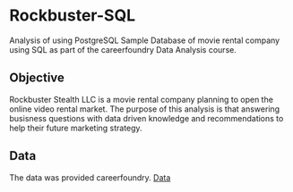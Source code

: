 # Rockbuster-SQL
Analysis of using PostgreSQL Sample Database of movie rental company using SQL as part of the careerfoundry Data Analysis course.

## Objective

Rockbuster Stealth LLC is a movie rental company planning to open the online video rental market. The purpose of this analysis is that answering busisness questions with data driven knowledge and recommendations to help their future marketing strategy. 

## Data

The data was provided careerfoundry. [Data](https://careerfoundry.com/en/course/data-immersion/exercise/intro-to-relational-databases#task:~:text=Download%20the%20Rockbuster%20%E2%80%9Cactor.csv%E2%80%9D%20file)
